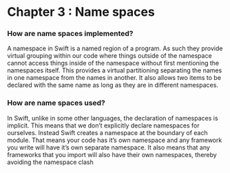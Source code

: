 # Chapter 3 : Name spaces



### How are name spaces implemented?
A namespace in Swift is a named region of a program. As such they provide virtual grouping within our code where things outside of the namespace cannot access things inside of the namespace without first mentioning the namespaces itself. This provides a virtual partitioning separating the names in one namespace from the names in another. It also allows two items to be declared with the same name as long as they are in different namespaces.

### How are name spaces used?
In Swift, unlike in some other languages, the declaration of namespaces is implicit. This means that we don’t explicitly declare namespaces for ourselves. Instead Swift creates a namespace at the boundary of each module. That means your code has it’s own namespace and any framework you write will have it’s own separate namespace. It also means that any frameworks that you import will also have their own namespaces, thereby avoiding the namespace clash 
